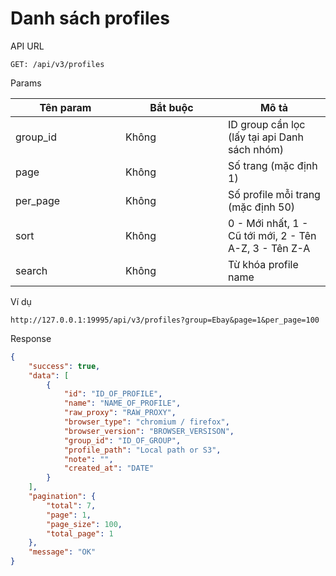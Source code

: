 # Danh sách profiles

API URL

```
GET: /api/v3/profiles
```

Params

<table><thead><tr><th width="160">Tên param</th><th width="148">Bắt buộc</th><th>Mô tả</th></tr></thead><tbody><tr><td>group_id</td><td>Không</td><td>ID group cần lọc (lấy tại api Danh sách nhóm)</td></tr><tr><td>page</td><td>Không</td><td>Số trang (mặc định 1)</td></tr><tr><td>per_page</td><td>Không</td><td>Số profile mỗi trang (mặc định 50)</td></tr><tr><td>sort</td><td>Không</td><td>0 - Mới nhất, 1 - Cũ tới mới, 2 - Tên A-Z, 3 - Tên Z-A</td></tr><tr><td>search</td><td>Không</td><td>Từ khóa profile name</td></tr></tbody></table>

Ví dụ

```
http://127.0.0.1:19995/api/v3/profiles?group=Ebay&page=1&per_page=100
```

Response

```json
{
    "success": true,
    "data": [
        {
            "id": "ID_OF_PROFILE",
            "name": "NAME_OF_PROFILE",
            "raw_proxy": "RAW_PROXY",
            "browser_type": "chromium / firefox",
            "browser_version": "BROWSER_VERSISON",
            "group_id": "ID_OF_GROUP",
            "profile_path": "Local path or S3",
            "note": "",
            "created_at": "DATE"
        }
    ],
    "pagination": {
        "total": 7,
        "page": 1,
        "page_size": 100,
        "total_page": 1
    },
    "message": "OK"
}
```
